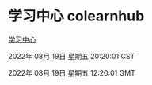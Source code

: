 # 学习中心 colearnhub
[学习中心](http://219.139.196.104:56308/colearnhub/)

2022年 08月 19日 星期五 20:20:01 CST

2022年 08月 19日 星期五 12:20:01 GMT
